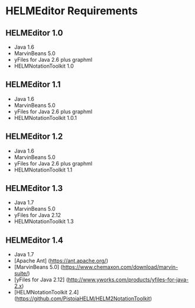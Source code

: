 HELMEditor  Requirements
========================
HELMEditor 1.0
--------------
* Java 1.6
* MarvinBeans 5.0
* yFiles for Java 2.6 plus graphml
* HELMNotationToolkit 1.0

HELMEditor 1.1
--------------
* Java 1.6
* MarvinBeans 5.0
* yFiles for Java 2.6 plus graphml
* HELMNotationToolkit 1.0.1

HELMEditor 1.2
--------------
* Java 1.6
* MarvinBeans 5.0
* yFiles for Java 2.6 plus graphml
* HELMNotationToolkit 1.1

HELMEditor 1.3
--------------
* Java 1.7
* MarvinBeans 5.0
* yFiles for Java 2.12
* HELMNotationToolkit 1.3

HELMEditor 1.4
--------------
* Java 1.7
* [Apache Ant] (https://ant.apache.org/)
* [MarvinBeans 5.0] (https://www.chemaxon.com/download/marvin-suite/)
* [yFiles for Java 2.12] (http://www.yworks.com/products/yfiles-for-java-2.x)
* [HELMNotationToolkit 2.4] (https://github.com/PistoiaHELM/HELM2NotationToolkit)
